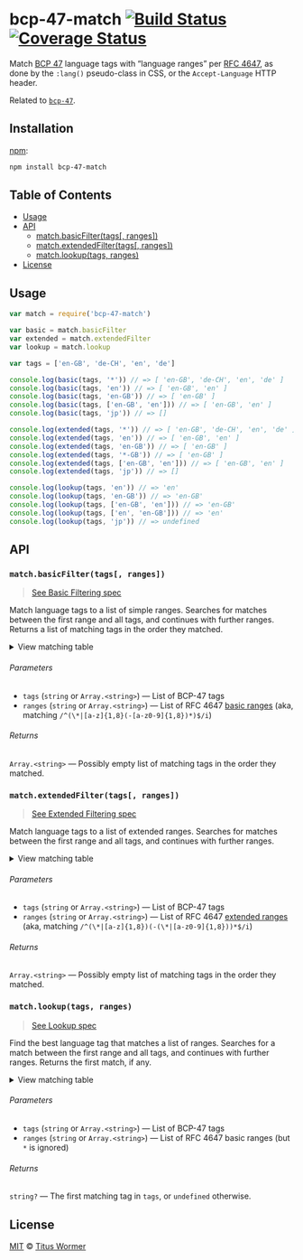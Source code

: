 <!--lint disable no-html-->

# bcp-47-match [![Build Status][travis-badge]][travis] [![Coverage Status][codecov-badge]][codecov]

Match [BCP 47][spec] language tags with “language ranges” per [RFC 4647][match],
as done by the `:lang()` pseudo-class in CSS, or the `Accept-Language` HTTP
header.

Related to [`bcp-47`][bcp47].

## Installation

[npm][]:

```bash
npm install bcp-47-match
```

## Table of Contents

*   [Usage](#usage)
*   [API](#api)
    *   [match.basicFilter(tags\[, ranges\])](#matchbasicfiltertags-ranges)
    *   [match.extendedFilter(tags\[, ranges\])](#matchextendedfiltertags-ranges)
    *   [match.lookup(tags, ranges)](#matchlookuptags-ranges)
*   [License](#license)

## Usage

```javascript
var match = require('bcp-47-match')

var basic = match.basicFilter
var extended = match.extendedFilter
var lookup = match.lookup

var tags = ['en-GB', 'de-CH', 'en', 'de']

console.log(basic(tags, '*')) // => [ 'en-GB', 'de-CH', 'en', 'de' ]
console.log(basic(tags, 'en')) // => [ 'en-GB', 'en' ]
console.log(basic(tags, 'en-GB')) // => [ 'en-GB' ]
console.log(basic(tags, ['en-GB', 'en'])) // => [ 'en-GB', 'en' ]
console.log(basic(tags, 'jp')) // => []

console.log(extended(tags, '*')) // => [ 'en-GB', 'de-CH', 'en', 'de' ]
console.log(extended(tags, 'en')) // => [ 'en-GB', 'en' ]
console.log(extended(tags, 'en-GB')) // => [ 'en-GB' ]
console.log(extended(tags, '*-GB')) // => [ 'en-GB' ]
console.log(extended(tags, ['en-GB', 'en'])) // => [ 'en-GB', 'en' ]
console.log(extended(tags, 'jp')) // => []

console.log(lookup(tags, 'en')) // => 'en'
console.log(lookup(tags, 'en-GB')) // => 'en-GB'
console.log(lookup(tags, ['en-GB', 'en'])) // => 'en-GB'
console.log(lookup(tags, ['en', 'en-GB'])) // => 'en'
console.log(lookup(tags, 'jp')) // => undefined
```

## API

### `match.basicFilter(tags[, ranges])`

> [See Basic Filtering spec](https://tools.ietf.org/html/rfc4647#section-3.3.1)

Match language tags to a list of simple ranges.
Searches for matches between the first range and all tags, and continues
with further ranges.
Returns a list of matching tags in the order they matched.

<details><summary>View matching table</summary>

| Basic Filter    | \*  | de  | de-CH | de-DE | de-\*-DE | \*-CH |
| --------------- | --- | --- | ----- | ----- | -------- | ----- |
| de              | ✔︎  | ✔︎  |       |       |          |       |
| de-CH           | ✔︎  | ✔︎  | ✔︎    |       |          |       |
| de-CH-1996      | ✔︎  | ✔︎  | ✔︎    |       |          |       |
| de-DE           | ✔︎  | ✔︎  |       | ✔︎    |          |       |
| de-DE-1996      | ✔︎  | ✔︎  |       | ✔︎    |          |       |
| de-DE-x-goethe  | ✔︎  | ✔︎  |       | ✔︎    |          |       |
| de-Deva         | ✔︎  | ✔︎  |       |       |          |       |
| de-Deva-DE      | ✔︎  | ✔︎  |       |       |          |       |
| de-Latf-DE      | ✔︎  | ✔︎  |       |       |          |       |
| de-Latn-DE      | ✔︎  | ✔︎  |       |       |          |       |
| de-Latn-DE-1996 | ✔︎  | ✔︎  |       |       |          |       |
| de-x-DE         | ✔︎  | ✔︎  |       |       |          |       |
| en              | ✔︎  |     |       |       |          |       |
| en-GB           | ✔︎  |     |       |       |          |       |
| zh              | ✔︎  |     |       |       |          |       |
| zh-Hans         | ✔︎  |     |       |       |          |       |
| zh-Hant         | ✔︎  |     |       |       |          |       |

</details>

###### Parameters

*   `tags` (`string` or `Array.<string>`) — List of BCP-47 tags
*   `ranges` (`string` or `Array.<string>`) — List of RFC 4647
    [basic ranges][basic-range]
    (aka, matching `/^(\*|[a-z]{1,8}(-[a-z0-9]{1,8})*)$/i`)

###### Returns

`Array.<string>` — Possibly empty list of matching tags in the order they
matched.

### `match.extendedFilter(tags[, ranges])`

> [See Extended Filtering spec](https://tools.ietf.org/html/rfc4647#section-3.3.2)

Match language tags to a list of extended ranges.
Searches for matches between the first range and all tags, and continues
with further ranges.

<details><summary>View matching table</summary>

| Extended Filter | \*  | de  | de-CH | de-DE | de-\*-DE | \*-CH |
| --------------- | --- | --- | ----- | ----- | -------- | ----- |
| de              | ✔︎  | ✔︎  |       |       |          |       |
| de-CH           | ✔︎  | ✔︎  | ✔︎    |       |          | ✔︎    |
| de-CH-1996      | ✔︎  | ✔︎  | ✔︎    |       |          | ✔︎    |
| de-DE           | ✔︎  | ✔︎  |       | ✔︎    | ✔︎       |       |
| de-DE-1996      | ✔︎  | ✔︎  |       | ✔︎    | ✔︎       |       |
| de-DE-x-goethe  | ✔︎  | ✔︎  |       | ✔︎    | ✔︎       |       |
| de-Deva         | ✔︎  | ✔︎  |       |       |          |       |
| de-Deva-DE      | ✔︎  | ✔︎  |       | ✔︎    | ✔︎       |       |
| de-Latf-DE      | ✔︎  | ✔︎  |       | ✔︎    | ✔︎       |       |
| de-Latn-DE      | ✔︎  | ✔︎  |       | ✔︎    | ✔︎       |       |
| de-Latn-DE-1996 | ✔︎  | ✔︎  |       | ✔︎    | ✔︎       |       |
| de-x-DE         | ✔︎  | ✔︎  |       |       |          |       |
| en              | ✔︎  |     |       |       |          |       |
| en-GB           | ✔︎  |     |       |       |          |       |
| zh              | ✔︎  |     |       |       |          |       |
| zh-Hans         | ✔︎  |     |       |       |          |       |
| zh-Hant         | ✔︎  |     |       |       |          |       |

</details>

###### Parameters

*   `tags` (`string` or `Array.<string>`) — List of BCP-47 tags
*   `ranges` (`string` or `Array.<string>`) — List of RFC 4647
    [extended ranges][extended-range]
    (aka, matching `/^(\*|[a-z]{1,8})(-(\*|[a-z0-9]{1,8}))*$/i`)

###### Returns

`Array.<string>` — Possibly empty list of matching tags in the order they
matched.

### `match.lookup(tags, ranges)`

> [See Lookup spec](https://tools.ietf.org/html/rfc4647#section-3.4)

Find the best language tag that matches a list of ranges.
Searches for a match between the first range and all tags, and continues
with further ranges.
Returns the first match, if any.

<details><summary>View matching table</summary>

| Lookup          | \*  | de  | de-CH | de-DE | de-\*-DE | \*-CH |
| --------------- | --- | --- | ----- | ----- | -------- | ----- |
| de              |     | ✔︎︎ | ✔︎︎   | ✔︎    | ✔︎       | ✔︎    |
| de-CH           |     |     | ✔︎    |       |          | ✔︎    |
| de-CH-1996      |     |     |       |       |          | ✔︎    |
| de-DE           |     |     |       | ✔︎    |          | ✔︎    |
| de-DE-1996      |     |     |       |       |          | ✔︎    |
| de-DE-x-goethe  |     |     |       |       |          | ✔︎    |
| de-Deva         |     |     |       |       |          | ✔︎    |
| de-Deva-DE      |     |     |       |       |          | ✔︎    |
| de-Latf-DE      |     |     |       |       |          | ✔︎    |
| de-Latn-DE      |     |     |       |       |          | ✔︎    |
| de-Latn-DE-1996 |     |     |       |       |          | ✔︎    |
| de-x-DE         |     |     |       |       |          | ✔︎    |
| en              |     |     |       |       |          | ✔︎    |
| en-GB           |     |     |       |       |          | ✔︎    |
| zh              |     |     |       |       |          | ✔︎    |
| zh-Hans         |     |     |       |       |          | ✔︎    |
| zh-Hant         |     |     |       |       |          | ✔︎    |

</details>

###### Parameters

*   `tags` (`string` or `Array.<string>`) — List of BCP-47 tags
*   `ranges` (`string` or `Array.<string>`) — List of RFC 4647 basic ranges
    (but `*` is ignored)

###### Returns

`string?` — The first matching tag in `tags`, or `undefined` otherwise.

## License

[MIT][license] © [Titus Wormer][author]

<!-- Definitions -->

[travis-badge]: https://img.shields.io/travis/wooorm/bcp-47-match.svg

[travis]: https://travis-ci.org/wooorm/bcp-47-match

[codecov-badge]: https://img.shields.io/codecov/c/github/wooorm/bcp-47-match.svg

[codecov]: https://codecov.io/github/wooorm/bcp-47-match

[npm]: https://docs.npmjs.com/cli/install

[license]: license

[author]: https://wooorm.com

[bcp47]: https://github.com/wooorm/bcp-47

[spec]: https://tools.ietf.org/html/bcp47

[match]: https://tools.ietf.org/html/rfc4647

[basic-range]: https://tools.ietf.org/html/rfc4647#section-2.1

[extended-range]: https://tools.ietf.org/html/rfc4647#section-2.2
